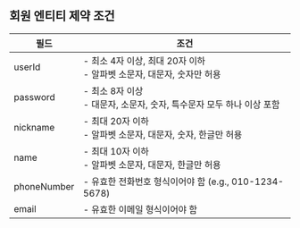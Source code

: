## 회원 엔티티 제약 조건

| 필드        | 조건                                              |
|-------------|-------------------------------------------------|
| userId      | - 최소 4자 이상, 최대 20자 이하<br>- 알파벳 소문자, 대문자, 숫자만 허용 |
| password    | - 최소 8자 이상<br>- 대문자, 소문자, 숫자, 특수문자 모두 하나 이상 포함  |
| nickname    | - 최대 20자 이하<br>- 알파벳 소문자, 대문자, 숫자, 한글만 허용       |
| name        | - 최대 10자 이하<br>- 알파벳 소문자, 대문자, 한글만 허용           |
| phoneNumber | - 유효한 전화번호 형식이어야 함 (e.g., 010-1234-5678)        |
| email       | - 유효한 이메일 형식이어야 함                               |

